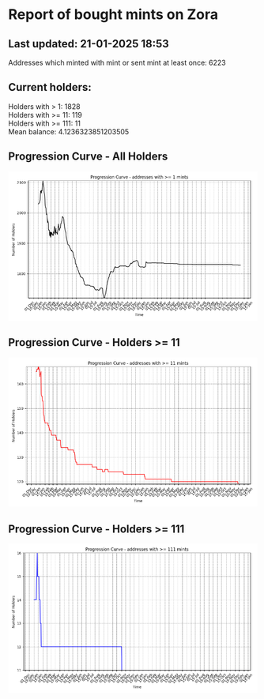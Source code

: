 # Report of bought mints on Zora
## Last updated: 21-01-2025 18:53
Addresses which minted with mint or sent mint at least once: 6223

## Current holders:
Holders with > 1: 1828  
Holders with >= 11: 119  
Holders with >= 111: 11  
Mean balance: 4.1236323851203505  

## Progression Curve - All Holders
![addresses with >= 1 mint](progression_curve_all.png)
## Progression Curve - Holders >= 11
![addresses with >= 11 mints](progression_curve_gt_11.png)
## Progression Curve - Holders >= 111
![addresses with >= 111 mints](progression_curve_gt_111.png)
